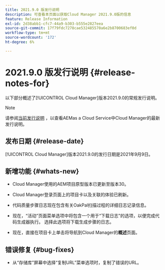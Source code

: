 ```yaml
---
title: 2021.9.0 版发行说明
description: 可查看本页面以获取Cloud Manager 2021.9.0版的信息
feature: Release Information
exl-id: 2d38abb1-cfc7-44a9-b303-b555e2827eea
source-git-commit: 17f79fdc7278cae532485570a6e2b8700683ef0d
workflow-type: tm+mt
source-wordcount: '172'
ht-degree: 6%

---
```


# 2021.9.0 版发行说明 {#release-notes-for}

以下部分概述了[!UICONTROL Cloud Manager]版本2021.9.0的常规发行说明。

>[!NOTE]
>请参阅[当前发行说明](https://experienceleague.adobe.com/docs/experience-manager-cloud-service/onboarding/getting-access/release-notes-cloud-manager/release-notes-cm-current.html?lang=en#getting-access) ，以查看AEMas a Cloud Service中Cloud Manager的最新发行说明。

## 发布日期 {#release-date}

[!UICONTROL Cloud Manager]版本2021.9.0的发行日期是2021年9月9日。

## 新增功能 {#whats-new}

* Cloud Manager使用的AEM项目原型版本已更新至版本30。

* Cloud Manager登录页面上的项目卡以及关联的体验已刷新。

* 代码质量步骤日志现在包含有关OakPal扫描过程的详细日志记录信息。

* 现在，“活动”页面菜单选项中将包含一个用于“下载日志”的选项，以便完成代码生成器执行。 选择此选项将下载生成步骤的日志。

* 现在，直接在项目卡上单击将导航到Cloud Manager的&#x200B;**概述**&#x200B;页面。

## 错误修复 {#bug-fixes}

* 从“存储库”屏幕中选择“复制URL”菜单选项时，复制了错误的URL。
